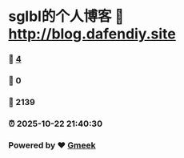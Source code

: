 # sglbl的个人博客 :link: http://blog.dafendiy.site 
### :page_facing_up: [4](http://blog.dafendiy.site/tag.html) 
### :speech_balloon: 0 
### :hibiscus: 2139 
### :alarm_clock: 2025-10-22 21:40:30 
### Powered by :heart: [Gmeek](https://github.com/Meekdai/Gmeek)
